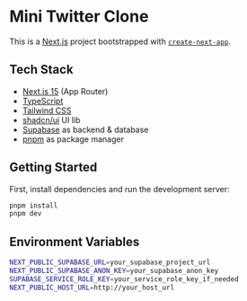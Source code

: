 # Mini Twitter Clone

This is a [Next.js](https://nextjs.org) project bootstrapped with [`create-next-app`](https://nextjs.org/docs/app/api-reference/cli/create-next-app).

## Tech Stack

- [Next.js 15](https://nextjs.org) (App Router)
- [TypeScript](https://www.typescriptlang.org/)
- [Tailwind CSS](https://tailwindcss.com/)
- [shadcn/ui](https://ui.shadcn.com/) UI lib
- [Supabase](https://supabase.com/) as backend & database
- [pnpm](https://pnpm.io) as package manager

## Getting Started

First, install dependencies and run the development server:

```bash
pnpm install
pnpm dev
```

## Environment Variables

```bash
NEXT_PUBLIC_SUPABASE_URL=your_supabase_project_url
NEXT_PUBLIC_SUPABASE_ANON_KEY=your_supabase_anon_key
SUPABASE_SERVICE_ROLE_KEY=your_service_role_key_if_needed
NEXT_PUBLIC_HOST_URL=http://your_host_url
```
